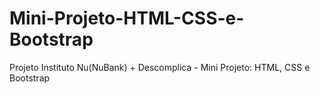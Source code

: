 # Mini-Projeto-HTML-CSS-e-Bootstrap
Projeto Instituto Nu(NuBank) + Descomplica - Mini Projeto: HTML, CSS e Bootstrap
